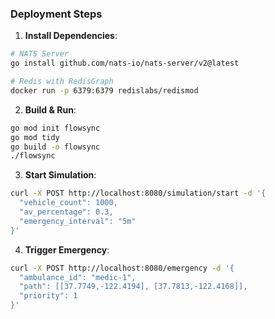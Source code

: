 ### **Deployment Steps**

1. **Install Dependencies**:
```bash
# NATS Server
go install github.com/nats-io/nats-server/v2@latest

# Redis with RedisGraph
docker run -p 6379:6379 redislabs/redismod
```

2. **Build & Run**:
```bash
go mod init flowsync
go mod tidy
go build -o flowsync
./flowsync
```

3. **Start Simulation**:
```bash
curl -X POST http://localhost:8080/simulation/start -d '{
  "vehicle_count": 1000,
  "av_percentage": 0.3,
  "emergency_interval": "5m"
}'
```

4. **Trigger Emergency**:
```bash
curl -X POST http://localhost:8080/emergency -d '{
  "ambulance_id": "medic-1",
  "path": [[37.7749,-122.4194], [37.7813,-122.4168]],
  "priority": 1
}'
```